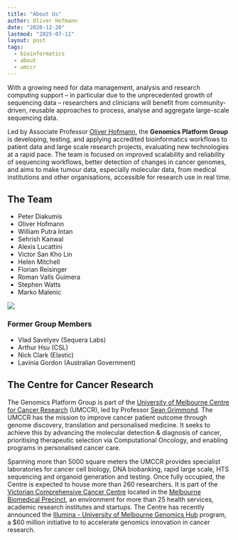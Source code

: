 ```yaml
---
title: "About Us"
author: Oliver Hofmann
date: "2020-12-20"
lastmod: "2025-07-11"
layout: post
tags:
  - bioinformatics
  - about
  - umccr
---
```


With a growing need for data management, analysis and research computing support – in particular due to the unprecedented growth of sequencing data – researchers and clinicians will benefit from community-driven, reusable approaches to process, analyse and aggregate large-scale sequencing data.

Led by Associate Professor [Oliver Hofmann](https://www.findanexpert.unimelb.edu.au/display/person786652), the **Genomics Platform Group** is developing, testing, and applying accredited bioinformatics workflows to patient data and  large scale research projects, evaluating new technologies at a rapid pace.  The team is focused on improved scalability and reliability of sequencing workflows, better detection of changes in cancer genomes, and aims to make tumour data, especially molecular data, from medical institutions and other organisations, accessible for research use in real time.

## The Team

* Peter Diakumis
* Oliver Hofmann
* William Putra Intan
* Sehrish Kanwal
* Alexis Lucattini
* Victor San Kho Lin
* Helen Mitchell
* Florian Reisinger
* Roman Valls Guimera
* Stephen Watts
* Marko Malenic

![](/img/stairs.jpg)


### Former Group Members

* Vlad Savelyev (Sequera Labs)
* Arthur Hsu (CSL)
* Nick Clark (Elastic)
* Lavinia Gordon (Australian Government)


## The Centre for Cancer Research

The Genomics Platform Group is part of the [University of Melbourne Centre for Cancer Research](https://research.unimelb.edu.au/centre-for-cancer-research/home) (UMCCR), led by Professor [Sean Grimmond](https://www.findanexpert.unimelb.edu.au/display/person773948). The UMCCR has the mission to improve cancer patient outcome through genome discovery, translation and personalised medicine. It seeks to achieve this by advancing the molecular detection & diagnosis of cancer, prioritising therapeutic selection via Computational Oncology, and enabling programs in personalised cancer care.

Spanning more than 5000 square meters the UMCCR provides specialist laboratories for cancer cell biology, DNA biobanking, rapid large scale, HTS sequencing and organoid generation and testing. Once fully occupied, the Centre is expected to house more than 260 researchers. It is part of the [Victorian Comprehensive Cancer Centre](https://www.viccompcancerctr.org/) located in the [Melbourne Biomedical Precinct](https://www.melbournebiomed.com), an environment for more than 25 health services, academic research institutes and startups. The Centre has recently announced the [Illumina - University of Melbourne Genomics Hub](https://mdhs.unimelb.edu.au/centre-for-cancer-research/our-research/precision-oncology-research-group/illumina-partnership) program, a $60 million initiative to to accelerate genomics innovation in cancer research.
